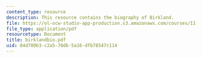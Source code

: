 ```yaml
---
content_type: resource
description: This resource contains the biography of Birkland.
file: https://ol-ocw-studio-app-production.s3.amazonaws.com/courses/11-941-disaster-vulnerability-and-resilience-spring-2005/84d709b3c2a570db5a16dfb78547c114_birklandbio.pdf
file_type: application/pdf
resourcetype: Document
title: birklandbio.pdf
uid: 84d709b3-c2a5-70db-5a16-dfb78547c114
---
```

